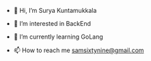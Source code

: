 - 👋 Hi, I’m Surya Kuntamukkala
- 👀 I’m interested in BackEnd 
- 🌱 I’m currently learning GoLang

- 📫 How to reach me samsixtynine@gmail.com

<!---
raumdeuter69/raumdeuter69 is a ✨ special ✨ repository because its `README.md` (this file) appears on your GitHub profile.
You can click the Preview link to take a look at your changes.
--->
